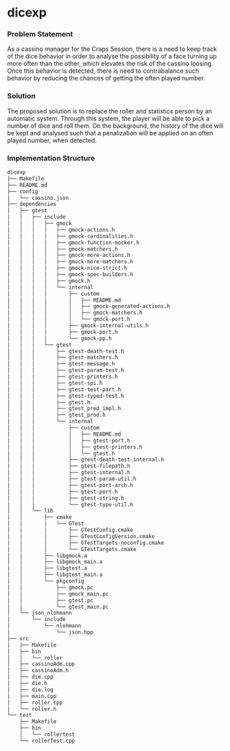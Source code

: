# dicexp

### Problem Statement
As a cassino manager for the Craps Session, there is a need to keep track of the dice behavior in order to analyse the possibility of a face turning up more often than the other, which elevates the risk of the cassino loosing. Once this behavior is detected, there is need to contrabalance such behavior by reducing the chances of getting the often played number.

### Solution
The proposed solution is to replace the roller and statistics person by an automatic system. Through this system, the player will be able to pick a number of dice and roll them. On the background, the history of the dice will be kept and analysed such that a penalization will be applied on an often played number, when detected.

### Implementation Structure
```bash
dicexp
├── Makefile
├── README.md
├── config
│   └── cassino.json
├── dependencies
│   ├── gtest
│   │   ├── include
│   │   │   ├── gmock
│   │   │   │   ├── gmock-actions.h
│   │   │   │   ├── gmock-cardinalities.h
│   │   │   │   ├── gmock-function-mocker.h
│   │   │   │   ├── gmock-matchers.h
│   │   │   │   ├── gmock-more-actions.h
│   │   │   │   ├── gmock-more-matchers.h
│   │   │   │   ├── gmock-nice-strict.h
│   │   │   │   ├── gmock-spec-builders.h
│   │   │   │   ├── gmock.h
│   │   │   │   └── internal
│   │   │   │       ├── custom
│   │   │   │       │   ├── README.md
│   │   │   │       │   ├── gmock-generated-actions.h
│   │   │   │       │   ├── gmock-matchers.h
│   │   │   │       │   └── gmock-port.h
│   │   │   │       ├── gmock-internal-utils.h
│   │   │   │       ├── gmock-port.h
│   │   │   │       └── gmock-pp.h
│   │   │   └── gtest
│   │   │       ├── gtest-death-test.h
│   │   │       ├── gtest-matchers.h
│   │   │       ├── gtest-message.h
│   │   │       ├── gtest-param-test.h
│   │   │       ├── gtest-printers.h
│   │   │       ├── gtest-spi.h
│   │   │       ├── gtest-test-part.h
│   │   │       ├── gtest-typed-test.h
│   │   │       ├── gtest.h
│   │   │       ├── gtest_pred_impl.h
│   │   │       ├── gtest_prod.h
│   │   │       └── internal
│   │   │           ├── custom
│   │   │           │   ├── README.md
│   │   │           │   ├── gtest-port.h
│   │   │           │   ├── gtest-printers.h
│   │   │           │   └── gtest.h
│   │   │           ├── gtest-death-test-internal.h
│   │   │           ├── gtest-filepath.h
│   │   │           ├── gtest-internal.h
│   │   │           ├── gtest-param-util.h
│   │   │           ├── gtest-port-arch.h
│   │   │           ├── gtest-port.h
│   │   │           ├── gtest-string.h
│   │   │           └── gtest-type-util.h
│   │   └── lib
│   │       ├── cmake
│   │       │   └── GTest
│   │       │       ├── GTestConfig.cmake
│   │       │       ├── GTestConfigVersion.cmake
│   │       │       ├── GTestTargets-noconfig.cmake
│   │       │       └── GTestTargets.cmake
│   │       ├── libgmock.a
│   │       ├── libgmock_main.a
│   │       ├── libgtest.a
│   │       ├── libgtest_main.a
│   │       └── pkgconfig
│   │           ├── gmock.pc
│   │           ├── gmock_main.pc
│   │           ├── gtest.pc
│   │           └── gtest_main.pc
│   └── json_nlohmann
│       └── include
│           └── nlohmann
│               └── json.hpp
├── src
│   ├── Makefile
│   ├── bin
│   │   └── roller
│   ├── cassinoAdm.cpp
│   ├── cassinoAdm.h
│   ├── die.cpp
│   ├── die.h
│   ├── die.log
│   ├── main.cpp
│   ├── roller.cpp
│   └── roller.h
└── test
    ├── Makefile
    ├── bin
    │   └── rollertest
    └── rollerTest.cpp
```
